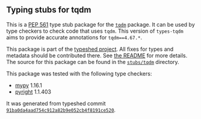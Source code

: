 ## Typing stubs for tqdm

This is a [PEP 561](https://peps.python.org/pep-0561/) type stub package for
the [`tqdm`](https://github.com/tqdm/tqdm) package. It can be used by type checkers
to check code that uses `tqdm`. This version of
`types-tqdm` aims to provide accurate annotations for
`tqdm==4.67.*`.

This package is part of the [typeshed project](https://github.com/python/typeshed).
All fixes for types and metadata should be contributed there.
See [the README](https://github.com/python/typeshed/blob/main/README.md)
for more details. The source for this package can be found in the
[`stubs/tqdm`](https://github.com/python/typeshed/tree/main/stubs/tqdm)
directory.

This package was tested with the following type checkers:
* [mypy](https://github.com/python/mypy/) 1.16.1
* [pyright](https://github.com/microsoft/pyright) 1.1.403

It was generated from typeshed commit
[`91ba0da4aad754c912a82b9e052cb4f8191ce520`](https://github.com/python/typeshed/commit/91ba0da4aad754c912a82b9e052cb4f8191ce520).